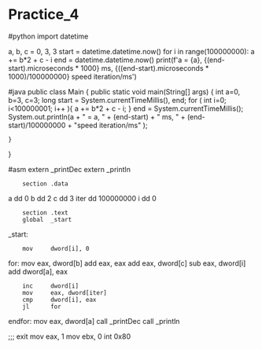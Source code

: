 # Practice_4

#python
import datetime


a, b, c = 0, 3, 3
start = datetime.datetime.now()
for i in range(100000000):
	a += b*2 + c - i
end = datetime.datetime.now()
print(f'a = {a}, {(end-start).microseconds * 1000} ms, {((end-start).microseconds * 1000)/100000000} speed iteration/ms')

#java
public class Main
{
	public static void main(String[] args) {
		int a=0, b=3, c=3;
		long start = System.currentTimeMillis(), end;
		for ( int i=0; i<100000001; i++ ){
            		a += b*2 + c - i;
		}
		end = System.currentTimeMillis();
		System.out.println(a + " = a, " + (end-start) + " ms, " + (end-start)/100000000 + "speed iteration/ms" );
		
	}
}

#asm
extern  _printDec
extern  _println
        
        section .data
        
a       dd      0
b       dd      2
c       dd      3
iter    dd      100000000
i       dd      0

        section .text
        global  _start
_start: 

        mov     dword[i], 0

for:    mov     eax, dword[b]
        add     eax, eax
        add     eax, dword[c]
        sub     eax, dword[i]
        add     dword[a], eax

        inc     dword[i]
        mov     eax, dword[iter]
        cmp     dword[i], eax
        jl      for
endfor:
        mov     eax, dword[a]
        call    _printDec
        call    _println

;;; exit
        mov     eax, 1
        mov     ebx, 0
        int     0x80
